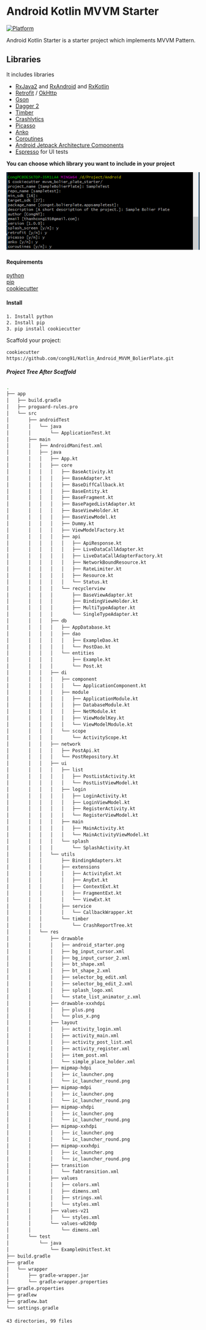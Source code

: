 # Android Kotlin MVVM Starter

[![Platform](https://img.shields.io/badge/platform-Android-green.svg)](http://developer.android.com/index.html)


Android Kotlin Starter is a starter project which implements MVVM Pattern.  


## Libraries
It includes libraries
- [RxJava2](https://github.com/ReactiveX/RxJava) and [RxAndroid](https://github.com/ReactiveX/RxAndroid) and [RxKotlin](https://github.com/ReactiveX/RxKotlin) 
- [Retrofit](http://square.github.io/retrofit/) / [OkHttp](http://square.github.io/okhttp/)
- [Gson](https://github.com/google/gson)
- [Dagger 2](http://google.github.io/dagger/)
- [Timber](https://github.com/JakeWharton/timber)
- [Crashlytics](https://try.crashlytics.com/)
- [Picasso](http://square.github.io/picasso/)
- [Anko](https://github.com/Kotlin/anko)
- [Coroutines](https://github.com/Kotlin/kotlinx.coroutines)
- [Android Jetpack Architecture Components](https://developer.android.com/jetpack/arch/)
- [Espresso](https://google.github.io/android-testing-support-library/) for UI tests

**You can choose which library you want to include in your project**

![Terminal](art/example.png)

#### Requirements

[python](https://www.python.org/)  
[pip](https://pypi.python.org/pypi/pip)  
[cookiecutter](https://github.com/audreyr/cookiecutter)  

#### Install
```
1. Install python
2. Install pip
3. pip install cookiecutter
```

Scaffold your project:
```
cookiecutter https://github.com/cong91/Kotlin_Android_MVVM_BolierPlate.git
```


##### Project Tree After Scaffold
```bash
.
├── app
│   ├── build.gradle
│   ├── proguard-rules.pro
│   └── src
│       ├── androidTest
│       │   └── java
│       │       └── ApplicationTest.kt
│       ├── main
│       │   ├── AndroidManifest.xml
│       │   ├── java
│       │   │   ├── App.kt
│       │   │   ├── core
│       │   │   │   ├── BaseActivity.kt
│       │   │   │   ├── BaseAdapter.kt
│       │   │   │   ├── BaseDiffCallback.kt
│       │   │   │   ├── BaseEntity.kt
│       │   │   │   ├── BaseFragment.kt
│       │   │   │   ├── BasePagedListAdapter.kt
│       │   │   │   ├── BaseViewHolder.kt
│       │   │   │   ├── BaseViewModel.kt
│       │   │   │   ├── Dummy.kt
│       │   │   │   ├── ViewModelFactory.kt
│       │   │   │   ├── api
│       │   │   │   │   ├── ApiResponse.kt
│       │   │   │   │   ├── LiveDataCallAdapter.kt
│       │   │   │   │   ├── LiveDataCallAdapterFactory.kt
│       │   │   │   │   ├── NetworkBoundResource.kt
│       │   │   │   │   ├── RateLimiter.kt
│       │   │   │   │   ├── Resource.kt
│       │   │   │   │   └── Status.kt
│       │   │   │   └── recyclerview
│       │   │   │       ├── BaseViewAdapter.kt
│       │   │   │       ├── BindingViewHolder.kt
│       │   │   │       ├── MultiTypeAdapter.kt
│       │   │   │       └── SingleTypeAdapter.kt
│       │   │   ├── db
│       │   │   │   ├── AppDatabase.kt
│       │   │   │   ├── dao
│       │   │   │   │   ├── ExampleDao.kt
│       │   │   │   │   └── PostDao.kt
│       │   │   │   └── entities
│       │   │   │       ├── Example.kt
│       │   │   │       └── Post.kt
│       │   │   ├── di
│       │   │   │   ├── component
│       │   │   │   │   └── ApplicationComponent.kt
│       │   │   │   ├── module
│       │   │   │   │   ├── ApplicationModule.kt
│       │   │   │   │   ├── DatabaseModule.kt
│       │   │   │   │   ├── NetModule.kt
│       │   │   │   │   ├── ViewModelKey.kt
│       │   │   │   │   └── ViewModelModule.kt
│       │   │   │   └── scope
│       │   │   │       └── ActivityScope.kt
│       │   │   ├── network
│       │   │   │   ├── PostApi.kt
│       │   │   │   └── PostRepository.kt
│       │   │   ├── ui
│       │   │   │   ├── list
│       │   │   │   │   ├── PostListActivity.kt
│       │   │   │   │   └── PostListViewModel.kt
│       │   │   │   ├── login
│       │   │   │   │   ├── LoginActivity.kt
│       │   │   │   │   ├── LoginViewModel.kt
│       │   │   │   │   ├── RegisterActivity.kt
│       │   │   │   │   └── RegisterViewModel.kt
│       │   │   │   ├── main
│       │   │   │   │   ├── MainActivity.kt
│       │   │   │   │   └── MainActivityViewModel.kt
│       │   │   │   └── splash
│       │   │   │       └── SplashActivity.kt
│       │   │   └── utils
│       │   │       ├── BindingAdapters.kt
│       │   │       ├── extensions
│       │   │       │   ├── ActivityExt.kt
│       │   │       │   ├── AnyExt.kt
│       │   │       │   ├── ContextExt.kt
│       │   │       │   ├── FragmentExt.kt
│       │   │       │   └── ViewExt.kt
│       │   │       ├── service
│       │   │       │   └── CallbackWrapper.kt
│       │   │       └── timber
│       │   │           └── CrashReportTree.kt
│       │   └── res
│       │       ├── drawable
│       │       │   ├── android_starter.png
│       │       │   ├── bg_input_cursor.xml
│       │       │   ├── bg_input_cursor_2.xml
│       │       │   ├── bt_shape.xml
│       │       │   ├── bt_shape_2.xml
│       │       │   ├── selector_bg_edit.xml
│       │       │   ├── selector_bg_edit_2.xml
│       │       │   ├── splash_logo.xml
│       │       │   └── state_list_animator_z.xml
│       │       ├── drawable-xxxhdpi
│       │       │   ├── plus.png
│       │       │   └── plus_x.png
│       │       ├── layout
│       │       │   ├── activity_login.xml
│       │       │   ├── activity_main.xml
│       │       │   ├── activity_post_list.xml
│       │       │   ├── activity_register.xml
│       │       │   ├── item_post.xml
│       │       │   └── simple_place_holder.xml
│       │       ├── mipmap-hdpi
│       │       │   ├── ic_launcher.png
│       │       │   └── ic_launcher_round.png
│       │       ├── mipmap-mdpi
│       │       │   ├── ic_launcher.png
│       │       │   └── ic_launcher_round.png
│       │       ├── mipmap-xhdpi
│       │       │   ├── ic_launcher.png
│       │       │   └── ic_launcher_round.png
│       │       ├── mipmap-xxhdpi
│       │       │   ├── ic_launcher.png
│       │       │   └── ic_launcher_round.png
│       │       ├── mipmap-xxxhdpi
│       │       │   ├── ic_launcher.png
│       │       │   └── ic_launcher_round.png
│       │       ├── transition
│       │       │   └── fabtransition.xml
│       │       ├── values
│       │       │   ├── colors.xml
│       │       │   ├── dimens.xml
│       │       │   ├── strings.xml
│       │       │   └── styles.xml
│       │       ├── values-v21
│       │       │   └── styles.xml
│       │       └── values-w820dp
│       │           └── dimens.xml
│       └── test
│           └── java
│               └── ExampleUnitTest.kt
├── build.gradle
├── gradle
│   └── wrapper
│       ├── gradle-wrapper.jar
│       └── gradle-wrapper.properties
├── gradle.properties
├── gradlew
├── gradlew.bat
└── settings.gradle

43 directories, 99 files
```

